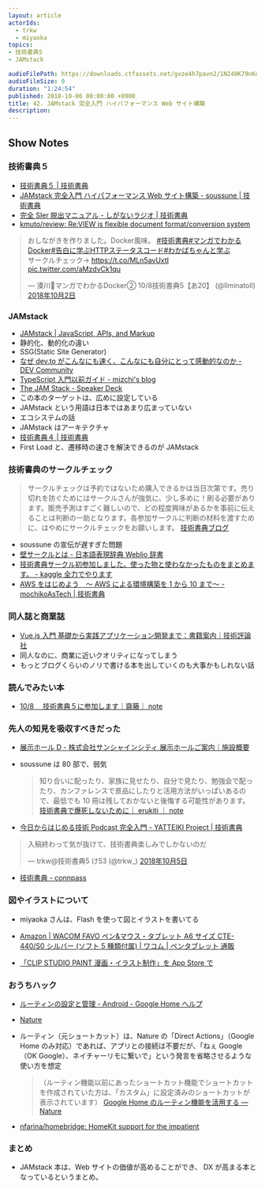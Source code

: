 ```yaml
---
layout: article
actorIds:
  - trkw
  - miyaoka
topics:
- 技術書典5
- JAMstack

audioFilePath: https://downloads.ctfassets.net/gvze4h7pavn2/1N240K79nKoYCwm46kqUIY/e64f3ab199f114c59d8afc1f42daacef/42.mp3
audioFileSize: 0
duration: "1:24:54"
published: 2018-10-06 00:00:00 +0900
title: 42. JAMstack 完全入門 ハイパフォーマンス Web サイト構築
description:
---
```


## Show Notes

### 技術書典５

* [技術書典５ | 技術書典](https://techbookfest.org/event/tbf05)
* [JAMstack 完全入門 ハイパフォーマンス Web サイト構築 - soussune | 技術書典](https://techbookfest.org/event/tbf05/circle/43040001)
* [完全 SIer 脱出マニュアル - しがないラジオ | 技術書典](https://techbookfest.org/event/tbf05/circle/43000006)
* [kmuto/review: Re:VIEW is flexible document format/conversion system](https://github.com/kmuto/review)

<blockquote class="twitter-tweet" data-lang="ja"><p lang="ja" dir="ltr">おしながきを作りました。Docker風味。 <a href="https://twitter.com/hashtag/%E6%8A%80%E8%A1%93%E6%9B%B8%E5%85%B8?src=hash&amp;ref_src=twsrc%5Etfw">#技術書典</a><a href="https://twitter.com/hashtag/%E3%83%9E%E3%83%B3%E3%82%AC%E3%81%A7%E3%82%8F%E3%81%8B%E3%82%8BDocker?src=hash&amp;ref_src=twsrc%5Etfw">#マンガでわかるDocker</a><a href="https://twitter.com/hashtag/%E5%91%8A%E7%99%BD%E3%81%AB%E5%AD%A6%E3%81%B6HTTP%E3%82%B9%E3%83%86%E3%83%BC%E3%82%BF%E3%82%B9%E3%82%B3%E3%83%BC%E3%83%89?src=hash&amp;ref_src=twsrc%5Etfw">#告白に学ぶHTTPステータスコード</a><a href="https://twitter.com/hashtag/%E3%82%8F%E3%81%8B%E3%81%B0%E3%81%A1%E3%82%83%E3%82%93%E3%81%A8%E5%AD%A6%E3%81%B6?src=hash&amp;ref_src=twsrc%5Etfw">#わかばちゃんと学ぶ</a><br>サークルチェック→ <a href="https://t.co/MLn5avUxtI">https://t.co/MLn5avUxtI</a> <a href="https://t.co/aMzdvCk1qu">pic.twitter.com/aMzdvCk1qu</a></p>&mdash; 湊川🌱マンガでわかるDocker② 10/8技術書典5【あ20】 (@llminatoll) <a href="https://twitter.com/llminatoll/status/1047082052653178881?ref_src=twsrc%5Etfw">2018年10月2日</a></blockquote>

### JAMstack

* [JAMstack | JavaScript, APIs, and Markup](https://jamstack.org/)
* 静的化、動的化の違い
* SSG(Static Site Generator)
* [なぜ dev.to がこんなにも速く、こんなにも自分にとって感動的なのか - DEV Community](https://dev.to/mizchi/-devto--b5)
* [TypeScript 入門以前ガイド - mizchi's blog](https://mizchi.hatenablog.com/entry/2018/10/03/195854)
* [The JAM Stack - Speaker Deck](https://speakerdeck.com/biilmann/the-jam-stack?slide=21)
* この本のターゲットは、広めに設定している
* JAMstack という用語は日本ではあまり広まっていない
* エコシステムの話
* JAMstack はアーキテクチャ
* [技術書典４ | 技術書典](https://techbookfest.org/event/tbf04)
* First Load と、遷移時の速さを解決できるのが JAMstack

### 技術書典のサークルチェック

> サークルチェックは予約ではないため購入できるかは当日次第です。売り切れを防ぐためにはサークルさんが強気に、少し多めに！刷る必要があります。販売予測はすごく難しいので、どの程度興味があるかを事前に伝えることは判断の一助となります。各参加サークルに判断の材料を渡すために、はやめにサークルチェックをお願いします。
> [技術書典ブログ](https://blog.techbookfest.org/)

* soussune の宣伝が遅すぎた問題
* [壁サークルとは - 日本語表現辞典 Weblio 辞書](https://www.weblio.jp/content/%E5%A3%81%E3%82%B5%E3%83%BC%E3%82%AF%E3%83%AB)
* [技術書典サークル初参加しました。使った物と使わなかったものをまとめます。 - kaggle 全力でやります](http://www.currypurin.com/entry/2018/05/05/080200)
* [AWS をはじめよう　～ AWS による環境構築を 1 から 10 まで～ - mochikoAsTech | 技術書典](https://techbookfest.org/event/tbf05/circle/30200001)

### 同人誌と商業誌

* [Vue.js 入門 基礎から実践アプリケーション開発まで：書籍案内｜技術評論社](https://gihyo.jp/book/2018/978-4-297-10091-9)
* 同人なのに、商業に近いクオリティになってしまう
* もっとブログくらいのノリで書ける本を出していくのも大事かもしれない話

### 読んでみたい本

* [10/8 　技術書典５に参加します｜齋藤｜ note](https://note.mu/chipcodesign/n/n8a44181d0ee7)

### 先人の知見を吸収すべきだった

* [展示ホール D - 株式会社サンシャインシティ 展示ホールご案内｜施設概要](http://co.sunshinecity.co.jp/exhibition/hall_spec.html#04)

* soussune は 80 部で、弱気

  > 知り合いに配ったり、家族に見せたり、自分で見たり、勉強会で配ったり、カンファレンスで景品にしたりと活用方法がいっぱいあるので、最低でも 10 冊は残しておかないと後悔する可能性があります。 [技術書典で爆死しないために｜ erukiti ｜ note](https://note.mu/erukiti/n/ne1a27892dd91)

* [今日からはじめる技術 Podcast 完全入門 - YATTEIKI Project | 技術書典](https://techbookfest.org/event/tbf04/circle/16530001)

<blockquote class="twitter-tweet" data-lang="ja"><p lang="ja" dir="ltr">入稿終わって気が抜けて、技術書典楽しみでしかないのだ</p>&mdash; trkw@技術書典5 け53 (@trkw_) <a href="https://twitter.com/trkw_/status/1048054261639041024?ref_src=twsrc%5Etfw">2018年10月5日</a></blockquote>
<script async src="https://platform.twitter.com/widgets.js" charset="utf-8"></script>

* [技術書典 - connpass](https://techbookfest.connpass.com/)

### 図やイラストについて

* miyaoka さんは、Flash を使って図とイラストを書いてる
* [Amazon | WACOM FAVO ペン&マウス・タブレット A6 サイズ CTE-440/S0 シルバー (ソフト 5 種類付属) | ワコム | ペンタブレット 通販](https://www.amazon.co.jp/WACOM-%E3%83%9E%E3%82%A6%E3%82%B9%E3%83%BB%E3%82%BF%E3%83%96%E3%83%AC%E3%83%83%E3%83%88-CTE-440-S0-%E3%82%BD%E3%83%95%E3%83%885%E7%A8%AE%E9%A1%9E%E4%BB%98%E5%B1%9E/dp/B000ARSM9O)

* [‎「CLIP STUDIO PAINT 漫画・イラスト制作」を App Store で](https://itunes.apple.com/jp/app/clip-studio-paint-ex-for-manga/id1262985592?ls=1&mt=8)

### おうちハック

* [ルーティンの設定と管理 - Android - Google Home ヘルプ](https://support.google.com/googlehome/answer/7029585?co=GENIE.Platform%3DAndroid&hl=ja)

* [Nature](https://nature.global/)
* ルーティン（元ショートカット）は、Nature の「Direct Actions」（Google Home のみ対応）であれば、アプリとの接続は不要だが、「ねぇ Google（OK Google）、ネイチャーリモに繋いで」という発言を省略させるような使い方を想定

  > （ルーティン機能以前にあったショートカット機能でショートカットを作成されていた方は、「カスタム」に設定済みのショートカットが表示されています）
  > [Google Home のルーティン機能を活用する — Nature](https://nature.global/jp/smart-speaker/routine)

* [nfarina/homebridge: HomeKit support for the impatient](https://github.com/nfarina/homebridge)

### まとめ

* JAMstack 本は、Web サイトの価値が高めることができ、 DX が高まる本となっているというまとめ。
